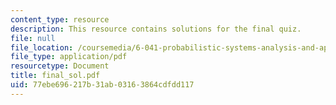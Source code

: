```yaml
---
content_type: resource
description: This resource contains solutions for the final quiz.
file: null
file_location: /coursemedia/6-041-probabilistic-systems-analysis-and-applied-probability-spring-2006/77ebe696217b31ab03163864cdfdd117_final_sol.pdf
file_type: application/pdf
resourcetype: Document
title: final_sol.pdf
uid: 77ebe696-217b-31ab-0316-3864cdfdd117
---
```

